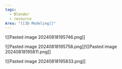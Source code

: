 ```yaml
---
tags:
  - Blender
  - resource
Area: "[[3D Modeling]]"
---
```


![[Pasted image 20240818195746.png]]


![[Pasted image 20240818195758.png]]![[Pasted image 20240818195811.png]]

![[Pasted image 20240818195833.png]]